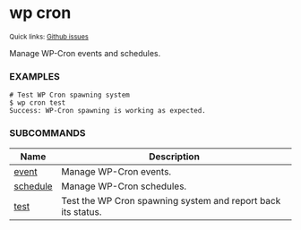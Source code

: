 # wp cron

<small>Quick links: <a href="https://github.com/issues?q=is%3Aopen+label%3Acommand%3Acron+sort%3Aupdated-desc+org%3Awp-cli">Github issues</a></small>

Manage WP-Cron events and schedules.

### EXAMPLES

    # Test WP Cron spawning system
    $ wp cron test
    Success: WP-Cron spawning is working as expected.



### SUBCOMMANDS

<table>
	<thead>
	<tr>
		<th>Name</th>
		<th>Description</th>
	</tr>
	</thead>
	<tbody>
		<tr>
			<td><a href="https://developer.wordpress.org/cli/commands/cron/event/">event</a></td>
			<td>Manage WP-Cron events.</td>
		</tr>
		<tr>
			<td><a href="https://developer.wordpress.org/cli/commands/cron/schedule/">schedule</a></td>
			<td>Manage WP-Cron schedules.</td>
		</tr>
		<tr>
			<td><a href="https://developer.wordpress.org/cli/commands/cron/test/">test</a></td>
			<td>Test the WP Cron spawning system and report back its status.</td>
		</tr>
	</tbody>
</table>
